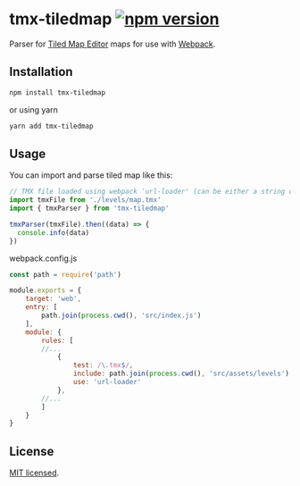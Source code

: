 # tmx-tiledmap [![npm version](https://badge.fury.io/js/tmx-tiledmap.svg)](//npmjs.com/package/tmx-tiledmap)

Parser for [Tiled Map Editor](http://www.mapeditor.org/) maps for use with [Webpack](https://webpack.js.org/).


## Installation

```sh
npm install tmx-tiledmap
```

or using yarn

```sh
yarn add tmx-tiledmap
```
## Usage

You can import and parse tiled map like this:

``` javascript
// TMX file loaded using webpack 'url-loader' (can be either a string or URL encoded data)
import tmxFile from './levels/map.tmx'
import { tmxParser } from 'tmx-tiledmap'

tmxParser(tmxFile).then((data) => {
  console.info(data)
})
```

webpack.config.js

``` javascript
const path = require('path')

module.exports = {
    target: 'web',
    entry: [
        path.join(process.cwd(), 'src/index.js')
    ],
    module: {
        rules: [
        //...
            {
                test: /\.tmx$/,
                include: path.join(process.cwd(), 'src/assets/levels'),
                use: 'url-loader'
            },
        //...
        ]
    }
}
```

## License

[MIT licensed](./LICENSE).

